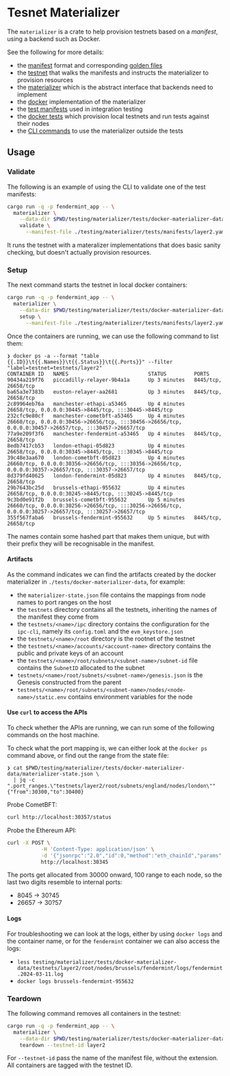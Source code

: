 # Tesnet Materializer

The `materializer` is a crate to help provision testnets based on a _manifest_, using a backend such as Docker.

See the following for more details:
* the [manifest](./src/manifest.rs) format and corresponding [golden files](./golden/manifest)
* the [testnet](./src/testnet.rs) that walks the manifests and instructs the materializer to provision resources
* the [materializer](./src/materializer.rs) which is the abstract interface that backends need to implement
* the [docker](./src/docker) implementation of the materializer
* the [test manifests](./tests/manifests) used in integration testing
* the [docker tests](./tests/docker_tests) which provision local testnets and run tests against their nodes
* the [CLI commands](../../app/options/src/materializer.rs) to use the materializer outside the tests

## Usage


### Validate

The following is an example of using the CLI to validate one of the test manifests:

```bash
cargo run -q -p fendermint_app -- \
  materializer \
    --data-dir $PWD/testing/materializer/tests/docker-materializer-data/ \
    validate \
      --manifest-file ./testing/materializer/tests/manifests/layer2.yaml
```

It runs the testnet with a materalizer implementations that does basic sanity checking, but doesn't actually provision resources.

### Setup

The next command starts the testnet in local docker containers:

```bash
cargo run -q -p fendermint_app -- \
  materializer \
    --data-dir $PWD/testing/materializer/tests/docker-materializer-data/ \
    setup \
      --manifest-file ./testing/materializer/tests/manifests/layer2.yaml
```

Once the containers are running, we can use the following command to list them:

```console
❯ docker ps -a --format "table {{.ID}}\t{{.Names}}\t{{.Status}}\t{{.Ports}}" --filter "label=testnet=testnets/layer2"
CONTAINER ID   NAMES                          STATUS         PORTS
90434a219f76   piccadilly-relayer-9b4a1a      Up 3 minutes   8445/tcp, 26658/tcp
ba65a3e7383b   euston-relayer-aa2681          Up 3 minutes   8445/tcp, 26658/tcp
2c89964eb76a   manchester-ethapi-a53465       Up 4 minutes   26658/tcp, 0.0.0.0:30445->8445/tcp, :::30445->8445/tcp
232cfc9e80cf   manchester-cometbft-a53465     Up 4 minutes   26660/tcp, 0.0.0.0:30456->26656/tcp, :::30456->26656/tcp, 0.0.0.0:30457->26657/tcp, :::30457->26657/tcp
77a9e209f3f6   manchester-fendermint-a53465   Up 4 minutes   8445/tcp, 26658/tcp
8edb7417cb53   london-ethapi-05d823           Up 4 minutes   26658/tcp, 0.0.0.0:30345->8445/tcp, :::30345->8445/tcp
39c48e3aa670   london-cometbft-05d823         Up 4 minutes   26660/tcp, 0.0.0.0:30356->26656/tcp, :::30356->26656/tcp, 0.0.0.0:30357->26657/tcp, :::30357->26657/tcp
8d379fd40625   london-fendermint-05d823       Up 4 minutes   8445/tcp, 26658/tcp
29b7643bc25d   brussels-ethapi-955632         Up 4 minutes   26658/tcp, 0.0.0.0:30245->8445/tcp, :::30245->8445/tcp
9c3bd0e91f2b   brussels-cometbft-955632       Up 5 minutes   26660/tcp, 0.0.0.0:30256->26656/tcp, :::30256->26656/tcp, 0.0.0.0:30257->26657/tcp, :::30257->26657/tcp
355f567faba6   brussels-fendermint-955632     Up 5 minutes   8445/tcp, 26658/tcp
```

The names contain some hashed part that makes them unique, but with their prefix they will be recognisable in the manifest.

#### Artifacts

As the command indicates we can find the artifacts created by the docker materializer in `./tests/docker-materializer-data`, for example:
* the `materializer-state.json` file contains the mappings from node names to port ranges on the host
* the `testnets` directory contains all the testnets, inheriting the names of the manifest they come from
* the `testnets/<name>/ipc` directory contains the configuration for the `ipc-cli`, namely its `config.toml` and the `evm_keystore.json`
* the `testnets/<name>/root` directory is the rootnet of the testnet
* the `testnets/<name>/accounts/<account-name>` directory contains the public and private keys of an account
* the `testnets/<name>/root/subnets/<subnet-name>/subnet-id` file contains the `SubnetID` allocated to the subnet
* `testnets/<name>/root/subnets/<subnet-name>/genesis.json` is the Genesis constructed from the parent
* `testnets/<name>/root/subnets/<subnet-name>/nodes/<node-name>/static.env` contains environment variables for the node


#### Use `curl` to access the APIs

To check whether the APIs are running, we can run some of the following commands on the host machine.

To check what the port mapping is, we can either look at the `docker ps` command above, or find out the range from the state file:

```console
❯ cat $PWD/testing/materializer/tests/docker-materializer-data/materializer-state.json \
  | jq -c ".port_ranges.\"testnets/layer2/root/subnets/england/nodes/london\""
{"from":30300,"to":30400}
```

Probe CometBFT:
```bash
curl http://localhost:30357/status
```

Probe the Ethereum API:
```bash
curl -X POST \
           -H 'Content-Type: application/json' \
           -d '{"jsonrpc":"2.0","id":0,"method":"eth_chainId","params":[]}' \
           http://localhost:30345
```


The ports get allocated from 30000 onward, 100 range to each node, so the last two digits resemble to internal ports:
* 8045 -> 30?45
* 26657 -> 30?57

#### Logs

For troubleshooting we can look at the logs, either by using `docker logs` and the container name, or for the `fendermint` container we can also access the logs:
* `less testing/materializer/tests/docker-materializer-data/testnets/layer2/root/nodes/brussels/fendermint/logs/fendermint.2024-03-11.log`
* `docker logs brussels-fendermint-955632`




### Teardown

The following command removes all containers in the testnet:

```bash
cargo run -q -p fendermint_app -- \
  materializer \
    --data-dir $PWD/testing/materializer/tests/docker-materializer-data/ \
    teardown --testnet-id layer2
```

For `--testnet-id` pass the name of the manifest file, without the extension. All containers are tagged with the testnet ID.

